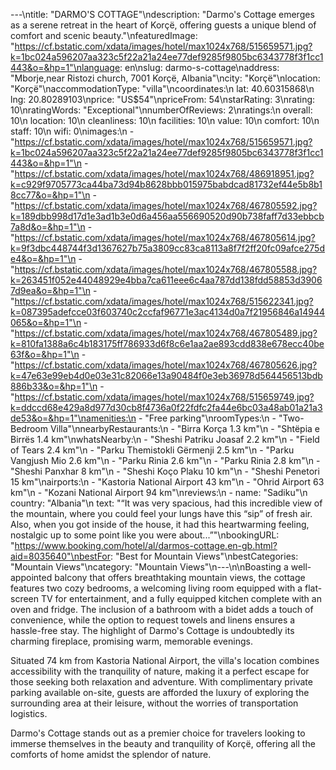 ---\ntitle: "DARMO'S COTTAGE"\ndescription: "Darmo's Cottage emerges as a serene retreat in the heart of Korçë, offering guests a unique blend of comfort and scenic beauty."\nfeaturedImage: "https://cf.bstatic.com/xdata/images/hotel/max1024x768/515659571.jpg?k=1bc024a596207aa323c5f22a21a24ee77def9285f9805bc6343778f3f1cc1443&o=&hp=1"\nlanguage: en\nslug: darmo-s-cottage\naddress: "Mborje,near Ristozi church, 7001 Korçë, Albania"\ncity: "Korçë"\nlocation: "Korçë"\naccommodationType: "villa"\ncoordinates:\n  lat: 40.60315868\n  lng: 20.80289103\nprice: "US$54"\npriceFrom: 54\nstarRating: 3\nrating: 10\nratingWords: "Exceptional"\nnumberOfReviews: 2\nratings:\n  overall: 10\n  location: 10\n  cleanliness: 10\n  facilities: 10\n  value: 10\n  comfort: 10\n  staff: 10\n  wifi: 0\nimages:\n  - "https://cf.bstatic.com/xdata/images/hotel/max1024x768/515659571.jpg?k=1bc024a596207aa323c5f22a21a24ee77def9285f9805bc6343778f3f1cc1443&o=&hp=1"\n  - "https://cf.bstatic.com/xdata/images/hotel/max1024x768/486918951.jpg?k=c929f9705773ca44ba73d94b8628bbb015975babdcad81732ef44e5b8b18cc77&o=&hp=1"\n  - "https://cf.bstatic.com/xdata/images/hotel/max1024x768/467805592.jpg?k=189dbb998d17d1e3ad1b3e0d6a456aa556690520d90b738faff7d33ebbcb7a8d&o=&hp=1"\n  - "https://cf.bstatic.com/xdata/images/hotel/max1024x768/467805614.jpg?k=9f3dbc448744f3d1367627b75a3809cc83ca8113a8f7f2ff20fc09afce275de4&o=&hp=1"\n  - "https://cf.bstatic.com/xdata/images/hotel/max1024x768/467805588.jpg?k=263451f052e44048929e4bba7ca611eee6c4aa787dd138fdd58853d39067d9ea&o=&hp=1"\n  - "https://cf.bstatic.com/xdata/images/hotel/max1024x768/515622341.jpg?k=087395adefcce03f603740c2ccfaf96771e3ac4134d0a7f21956846a14944065&o=&hp=1"\n  - "https://cf.bstatic.com/xdata/images/hotel/max1024x768/467805489.jpg?k=810fa1388a6c4b183175ff786933d6f8c6e1aa2ae893cdd838e678ecc40be63f&o=&hp=1"\n  - "https://cf.bstatic.com/xdata/images/hotel/max1024x768/467805626.jpg?k=47e63e99eb4d0e03e31c82066e13a90484f0e3eb36978d564456513bdb886b33&o=&hp=1"\n  - "https://cf.bstatic.com/xdata/images/hotel/max1024x768/515659749.jpg?k=ddccd68e429a8d977d30cb8f4736a0f22fdfc2fa44e6bc03a48ab01a21a3de53&o=&hp=1"\namenities:\n  - "Free parking"\nroomTypes:\n  - "Two-Bedroom Villa"\nnearbyRestaurants:\n  - "Birra Korça 1.3 km"\n  - "Shtëpia e Birrës 1.4 km"\nwhatsNearby:\n  - "Sheshi Patriku Joasaf 2.2 km"\n  - "Field of Tears 2.4 km"\n  - "Parku Themistokli Gërmenji 2.5 km"\n  - "Parku Vangjush Mio 2.6 km"\n  - "Parku Rinia 2.6 km"\n  - "Parku Rinia 2.8 km"\n  - "Sheshi Panxhar 8 km"\n  - "Sheshi Koço Plaku 10 km"\n  - "Sheshi Penetori 15 km"\nairports:\n  - "Kastoria National Airport 43 km"\n  - "Ohrid Airport 63 km"\n  - "Kozani National Airport 94 km"\nreviews:\n  - name: "Sadiku"\n    country: "Albania"\n    text: "“It was very spacious, had this incredible view of the mountain, where you could feel your lungs have this “sip” of fresh air. Also, when you got inside of the house, it had this heartwarming feeling, nostalgic up to some point like you were about...”"\nbookingURL: "https://www.booking.com/hotel/al/darmos-cottage.en-gb.html?aid=8035640"\nbestFor: "Best for Mountain Views"\nbestCategories: "Mountain Views"\ncategory: "Mountain Views"\n---\n\nBoasting a well-appointed balcony that offers breathtaking mountain views, the cottage features two cozy bedrooms, a welcoming living room equipped with a flat-screen TV for entertainment, and a fully equipped kitchen complete with an oven and fridge. The inclusion of a bathroom with a bidet adds a touch of convenience, while the option to request towels and linens ensures a hassle-free stay. The highlight of Darmo's Cottage is undoubtedly its charming fireplace, promising warm, memorable evenings.

Situated 74 km from Kastoria National Airport, the villa's location combines accessibility with the tranquility of nature, making it a perfect escape for those seeking both relaxation and adventure. With complimentary private parking available on-site, guests are afforded the luxury of exploring the surrounding area at their leisure, without the worries of transportation logistics.

Darmo's Cottage stands out as a premier choice for travelers looking to immerse themselves in the beauty and tranquility of Korçë, offering all the comforts of home amidst the splendor of nature.